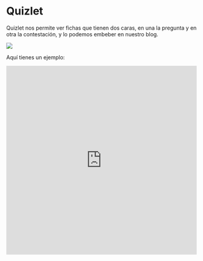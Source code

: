 # Quizlet
Quizlet nos permite ver fichas que tienen dos caras, en una la pregunta y en otra la contestación, y lo podemos embeber en nuestro blog.

![](/assets/NOMBREFICHERO.jpg)

Aquí tienes un ejemplo:

<iframe src="https://quizlet.com/154995188/match/embed?x=1jj1" height="500" width="100%" style="border:0"></iframe>
